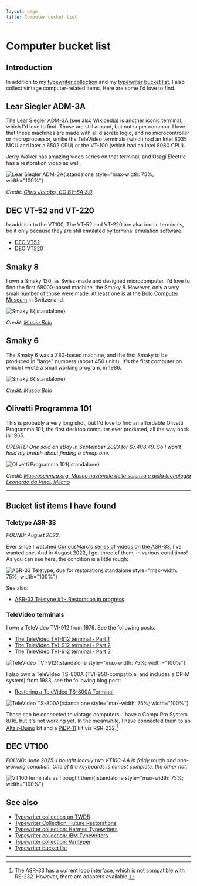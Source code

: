 ```yaml
---
layout: page
title: Computer bucket list
---
```


# Computer bucket list

## Introduction

In addition to my [typewriter collection](https://typewriterdatabase.com/typewriters.php?hunter_search=3614&collection_search=My+Collection) and my [typewriter bucket list](../typewriter-bucket-list/), I also collect vintage computer-related items. Here are some I'd love to find.

## Lear Siegler ADM-3A

The [Lear Siegler ADM-3A](https://terminals-wiki.org/wiki/index.php/Lear_Siegler_ADM-3A) (see also [Wikipedia](https://en.wikipedia.org/wiki/ADM-3A)) is another iconic terminal, which I'd love to find. Those are still around, but not super common. I love that these machines are made with all discrete logic, and no microcontroller or microprocessor, unlike the TeleVideo terminals (which had an Intel 8035 MCU and later a 6502 CPU) or the VT-100 (which had an Intel 8080 CPU).

Jerry Walker has amazing video series on that terminal, and Usagi Electric has a restoration video as well.

![Lear Siegler ADM-3A](/assets/pages/typewriter-bucket-list/lear-siegler-adm3a.jpg){:standalone style="max-width: 75%; width="100%"}

*Credit: [Chris Jacobs, CC BY-SA 3.0](https://en.wikipedia.org/wiki/ADM-3A#/media/File:Adm3aimage.jpg).*

## DEC VT-52 and VT-220

In addition to the VT100, The VT-52 and VT-220 are also iconic terminals, be it only because they are still emulated by terminal emulation software.

- [DEC VT52](https://terminals-wiki.org/wiki/index.php/DEC_VT52)
- [DEC VT220](https://terminals-wiki.org/wiki/index.php/DEC_VT220)

## Smaky 8

I own a Smaky 130, as Swiss-made and designed microcomputer. I'd love to find the first 68000-based machine, the Smaky 8. However, only a very small number of those were made. At least one is at the [Bolo Computer Museum](https://www.museebolo.ch/) in Switzerland.

![Smaky 8](/assets/pages/typewriter-bucket-list/smaky8.jpg){:standalone}

*Credit: [Musée Bolo](https://www.museebolo.ch/projet-smaky/)*

## Smaky 6

The Smaky 6 was a Z80-based machine, and the first Smaky to be produced in "large" numbers (about 450 units). It's the first computer on which I wrote a small working program, in 1986.

![Smaky 6](/assets/pages/typewriter-bucket-list/smaky6.jpg){:standalone}

*Credit: [Musée Bolo](https://www.museebolo.ch/projet-smaky/)*

## Olivetti Programma 101

This is probably a very long shot, but I'd love to find an affordable Olivetti Programma 101, the first desktop computer ever produced, all the way back in 1965.

*UPDATE: One sold on eBay in September 2023 for $7,408.49. So I won't hold my breath about finding a cheap one.*

![Olivetti Programma 101](/assets/pages/typewriter-bucket-list/olivetti-programma-101.jpg){:standalone}

*Credit: [Museoscienza.org. Museo nazionale della scienza e della tecnologia Leonardo da Vinci, Milano](https://www.museoscienza.org/it)*

---

## Bucket list items I have found

### Teletype ASR-33

_FOUND: August 2022._

Ever since I watched [CuriousMarc's series of videos on the ASR-33](https://www.youtube.com/watch?v=QzfjT1mCRww&list=PL-_93BVApb5-84G5kmgfuu7TQduTMc73H), I've wanted one. And in August 2022, I got three of them, in various conditions! As you can see here, the condition is a little rough:

![ASR-33 Teletype, due for restoration](/assets/posts/asr-33/2x/IMG_5151.jpg){:standalone style="max-width: 75%; width="100%"}

See also:

- [ASR-33 Teletype #1 - Restoration in progress](https://photos.app.goo.gl/S2CtApKF8CMEmwm5A)

### TeleVideo terminals

I own a TeleVideo TVI-912 from 1979. See the following posts:

- [The TeleVideo TVI-912 terminal - Part 1](/posts/televideo-912-terminal-1/)
- [The TeleVideo TVI-912 terminal - Part 2](/posts/televideo-912-terminal-2/)
- [The TeleVideo TVI-912 terminal - Part 3](/posts/televideo-912-terminal-3/)

![TeleVideo TVI-912](/assets/posts/televideo-912/2x/IMG_4030.jpg){:standalone style="max-width: 75%; width="100%"}

I also own a TeleVideo TS-800A (TVI-950-compatible, and includes a CP-M system) from 1983, see the following blog post:

- [Restoring a TeleVideo TS-800A Terminal](/posts/televideo-800a-terminal/)

![TeleVideo TS-800A](/assets/posts/televideo-800a/2x/IMG_6693.jpg){:standalone style="max-width: 75%; width="100%"}

Those can be connected to vintage computers. I have a CompuPro System 8/16, but it's not working yet. In the meanwhile, I have connected them to an [Altair-Duino](https://adwaterandstir.com/product/altair-8800-emulator-kit/) kit and a [PiDP-11](https://obsolescence.wixsite.com/obsolescence/pidp-11) kit via RSR-232.[^rs232]

## DEC VT100

_FOUND: June 2025. I bought locally two VT100-AA in fairly rough and non-working condition. One of the keyboards is almost complete, the other not._

![VT100 terminals as I bought them](/assets/pages/computer-bucket-list/vt100-rough.jpg){:standalone style="max-width: 75%; width="100%"}

## See also

- [Typewriter collection on TWDB](https://typewriterdatabase.com/typewriters.php?hunter_search=3614&collection_search=My+Collection)
- [Typewriter Collection: Future Restorations](/pages/typewriter-collection-future-restorations/)
- [Typewriter collection: Hermes Typewriters](/pages/typewriter-collection-hermes/)
- [Typewriter collection: IBM Typewriters](/pages/typewriter-collection-ibm/)
- [Typewriter collection: Varityper](/pages/typewriter-collection-varityper/)
- [Typewriter bucket list](/pages/typewriter-bucket-list/)

---

[^rs232]: The ASR-33 has a current loop interface, which is not compatible with RS-232. However, there are adapters available.
